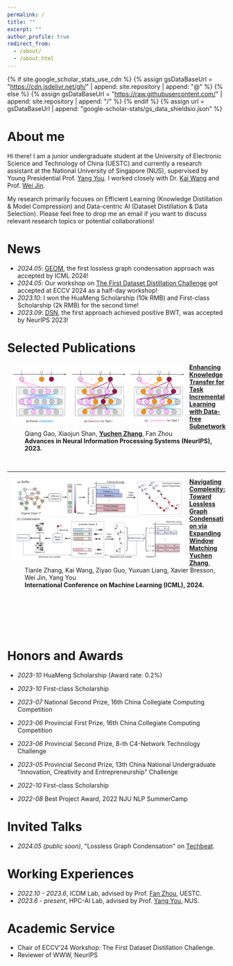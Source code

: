 ```yaml
---
permalink: /
title: ""
excerpt: ""
author_profile: true
redirect_from: 
  - /about/
  - /about.html
---
```


{% if site.google_scholar_stats_use_cdn %}
{% assign gsDataBaseUrl = "https://cdn.jsdelivr.net/gh/" | append: site.repository | append: "@" %}
{% else %}
{% assign gsDataBaseUrl = "https://raw.githubusercontent.com/" | append: site.repository | append: "/" %}
{% endif %}
{% assign url = gsDataBaseUrl | append: "google-scholar-stats/gs_data_shieldsio.json" %}

<span class='anchor' id='about-me'></span>

# About me

Hi there! I am a junior undergraduate student at the University of Electronic Science and Technology of China (UESTC) and currently a research assistant at the National University of Singapore (NUS), supervised by Young Presidential Prof. [Yang You](https://www.comp.nus.edu.sg/~youy/). I worked closely with Dr. [Kai Wang](https://kaiwang960112.github.io/) and Prof. [Wei Jin](https://www.cs.emory.edu/~wjin30/).

My research primarily focuses on Efficient Learning (Knowledge Distillation & Model Compression) and Data-centric AI (Dataset Distillation & Data Selection). 
Please feel free to drop me an email if you want to discuss relevant research topics or potential collaborations!


# News
- *2024.05*: [GEOM](https://arxiv.org/abs/2402.05011), the first lossless graph condensation approach was accepted by ICML 2024!
- *2024.05*: Our workshop on [The First Dataset Distillation Challenge](https://dd-challenge-main.vercel.app/) got accepted at ECCV 2024 as a half-day workshop!
- *2023.10*: I won the HuaMeng Scholarship (10k RMB) and First-class Scholarship (2k RMB) for the second time!
- *2023.09*: [DSN](https://proceedings.neurips.cc/paper_files/paper/2023/file/d7b3cef7c31b94a4a533db83d01a8882-Paper-Conference.pdf), the first approach achieved positive BWT, was accepted by NeurIPS 2023!


# Selected Publications 

<dl>
  <dt><img align="left" width="400"
hspace="10" wspace="20" src="../images/DSN.png">
</dt>
  <dd><a href="https://proceedings.neurips.cc/paper_files/paper/2023/file/d7b3cef7c31b94a4a533db83d01a8882-Paper-Conference.pdf">
    <strong>Enhancing Knowledge Transfer for Task Incremental Learning with Data-free Subnetwork
</strong></a></dd>
<dd>Qiang Gao, Xiaojun Shan, <strong><u>Yuchen Zhang</u></strong>, Fan Zhou</dd>
    <dd><strong> Advances in Neural Information Processing Systems (NeurIPS), 2023. </strong></dd>
</dl>

<br/>

---
<dl>
  <dt><img align="left" width="400"
hspace="10" wspace="20" src="../images/GEOM.png">
</dt>
  <dd><a href="https://arxiv.org/abs/2402.05011">
    <strong>Navigating Complexity: Toward Lossless Graph Condensation via Expanding Window Matching
</strong></a></dd>
<dd><strong><u>Yuchen Zhang</u></strong>, Tianle Zhang, Kai Wang, Ziyao Guo, Yuxuan Liang, Xavier Bresson, Wei Jin, Yang You</dd>
    <dd><strong>International Conference on Machine Learning (ICML), 2024.</strong></dd>
</dl>
    
<br/>
<br/>
<br/>
<br/>
<br/>


# Honors and Awards

- *2023-10* HuaMeng	Scholarship (Award rate: 0.2%) 

- *2023-10* First-class Scholarship

- *2023-07*  National Second Prize, 16th China	Collegiate Computing Competition

- *2023-06*  Provincial First Prize, 16th China Collegiate Computing Competition

- *2023-06*  Provincial Second Prize, 8-th C4-Network Technology Challenge

- *2023-05*  Provincial Second Prize, 13th China National Undergraduate "Innovation, Creativity and Entrepreneurship" Challenge

- *2022-10* First-class Scholarship 

- *2022-08* Best Project Award, 2022 NJU NLP SummerCamp


# Invited Talks
- *2024.05 (public soon)*, "Lossless Graph Condensation" on [Techbeat](https://www.techbeat.net).

# Working Experiences
- *2022.10 - 2023.6*, ICDM Lab, advised by Prof. [Fan Zhou](https://scholar.google.com/citations?user=Ihj2Rw8AAAAJ&hl=zh-CN), UESTC.
- *2023.6 - present*, HPC-AI Lab, advised by Prof. [Yang You](https://www.comp.nus.edu.sg/~youy/), NUS.
  
# Academic Service
- Chair of ECCV'24 Workshop: The First Dataset Distillation Challenge.
- Reviewer of WWW, NeurIPS 

